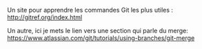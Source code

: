 Un site pour apprendre les commandes Git les plus utiles :
http://gitref.org/index.html

Un autre, ici je mets le lien vers une section qui parle du merge:
https://www.atlassian.com/git/tutorials/using-branches/git-merge
